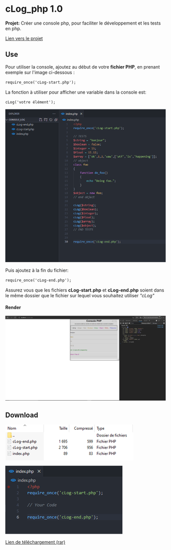 # cLog_php 1.0

**Projet:** Créer une console php, pour faciliter le développement et les tests en php.

[Lien vers le projet](https://tanguy-jpg.github.io/cLog_php/)

## Use

Pour utiliser la console, ajoutez au début de votre **fichier PHP**, en prenant exemple sur l'image ci-dessous :

```diff
require_once('cLog-start.php');
```
La fonction à utiliser pour afficher une variable dans la console est:
```diff
cLog('votre élément');
```

![Example of Use](exampleOfUse.PNG)

Puis ajoutez à la fin du fichier:

```diff
require_once('cLog-end.php');
```

Assurez vous que les fichiers **cLog-start.php** et **cLog-end.php** soient dans le même dossier que le fichier sur lequel vous souhaitez utiliser *"cLog"*
#### Render

![Example of render](render.PNG)

## Download

![Download](download_1.PNG)

![Download2](download_2.PNG)


[Lien de téléchargement (rar)](https://drive.google.com/uc?export=download&id=1fCA9XAhLPebVBlZMLEsf71czkF_3D3ZL)

